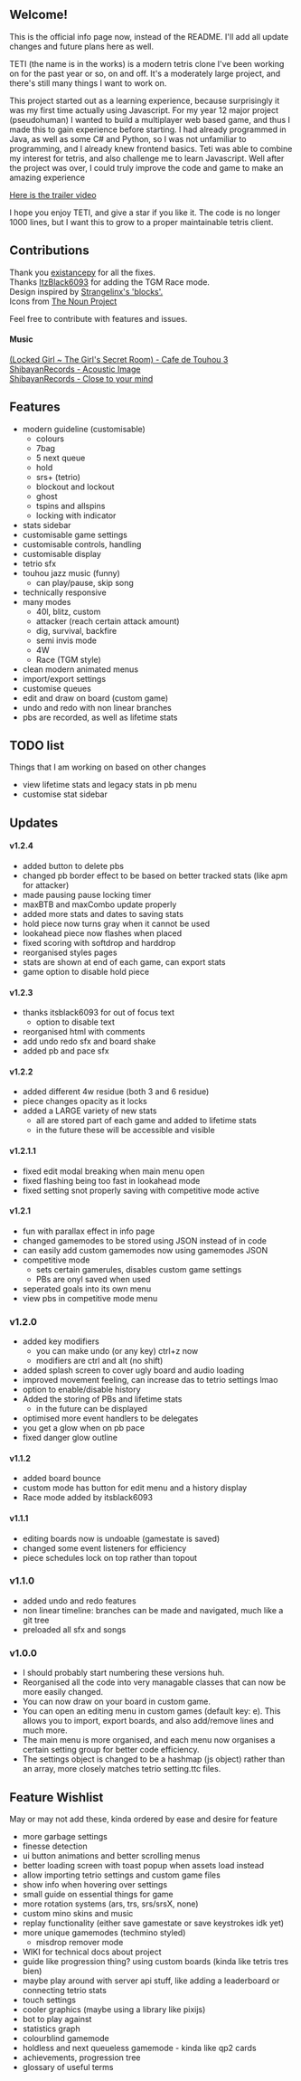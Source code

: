## Welcome!
This is the official info page now, instead of the README. I'll add all update changes and future plans here as well.

TETI (the name is in the works) is a modern tetris clone I've been working on for the past year or so, on and off. It's a moderately large project, and there's still many things I want to work on.

This project started out as a learning experience, because surprisingly it was my first time actually using Javascript. For my year 12 major project (pseudohuman) I wanted to build a multiplayer web based game, and thus I made this to gain experience before starting. I had already programmed in Java, as well as some C# and Python, so I was not unfamiliar to programming, and I already knew frontend basics. Teti was able to combine my interest for tetris, and also challenge me to learn Javascript. Well after the project was over, I could truly improve the code and game to make an amazing experience

[Here is the trailer video](https://www.youtube.com/watch?v=Gf2dsPRf2uM)

I hope you enjoy TETI, and give a star if you like it. The code is no longer 1000 lines, but I want this to grow to a proper maintainable tetris client.

## Contributions
Thank you [existancepy](https://github.com/existancepy) for all the fixes.  
Thanks [ItzBlack6093](https://github.com/ItzBlack6093) for adding the TGM Race mode.  
Design inspired by [Strangelinx's 'blocks'.](https://strangelinx.github.io/blocks/)  
Icons from [The Noun Project](https://thenounproject.com)

Feel free to contribute with features and issues. 

#### Music
[(Locked Girl ~ The Girl's Secret Room) - Cafe de Touhou 3](https://www.youtube.com/watch?v=7Q3c2vmXEyg)  
[ShibayanRecords - Acoustic Image](https://www.youtube.com/watch?v=4RC2hrMFIMQ)  
[ShibayanRecords - Close to your mind](https://www.youtube.com/watch?v=kPIyxq9K-Yw)

## Features
- modern guideline (customisable)
    - colours
    - 7bag
    - 5 next queue
    - hold
    - srs+ (tetrio)
    - blockout and lockout
    - ghost
    - tspins and allspins
    - locking with indicator
- stats sidebar
- customisable game settings
- customisable controls, handling
- customisable display
- tetrio sfx
- touhou jazz music (funny)
    - can play/pause, skip song
- technically responsive
- many modes
    - 40l, blitz, custom
    - attacker (reach certain attack amount)
    - dig, survival, backfire
    - semi invis mode
    - 4W
    - Race (TGM style)
- clean modern animated menus
- import/export settings
- customise queues
- edit and draw on board (custom game)
- undo and redo with non linear branches
- pbs are recorded, as well as lifetime stats

## TODO list
Things that I am working on based on other changes
- view lifetime stats and legacy stats in pb menu
- customise stat sidebar

## Updates
#### v1.2.4
- added button to delete pbs
- changed pb border effect to be based on better tracked stats (like apm for attacker)
- made pausing pause locking timer
- maxBTB and maxCombo update properly
- added more stats and dates to saving stats
- hold piece now turns gray when it cannot be used
- lookahead piece now flashes when placed
- fixed scoring with softdrop and harddrop
- reorganised styles pages
- stats are shown at end of each game, can export stats
- game option to disable hold piece

#### v1.2.3
- thanks itsblack6093 for out of focus text
    - option to disable text
- reorganised html with comments
- add undo redo sfx and board shake
- added pb and pace sfx

#### v1.2.2
- added different 4w residue (both 3 and 6 residue)
- piece changes opacity as it locks
- added a LARGE variety of new stats
    - all are stored part of each game and added to lifetime stats
    - in the future these will be accessible and visible

#### v1.2.1.1
- fixed edit modal breaking when main menu open
- fixed flashing being too fast in lookahead mode
- fixed setting snot properly saving with competitive mode active

#### v1.2.1
- fun with parallax effect in info page
- changed gamemodes to be stored using JSON instead of in code
- can easily add custom gamemodes now using gamemodes JSON
- competitive mode 
    - sets certain gamerules, disables custom game settings
    - PBs are onyl saved when used
- seperated goals into its own menu
- view pbs in competitive mode menu

### v1.2.0
- added key modifiers
    - you can make undo (or any key) ctrl+z now
    - modifiers are ctrl and alt (no shift)
- added splash screen to cover ugly board and audio loading
- improved movement feeling, can increase das to tetrio settings lmao
- option to enable/disable history 
- Added the storing of PBs and lifetime stats
    - in the future can be displayed
- optimised more event handlers to be delegates
- you get a glow when on pb pace
- fixed danger glow outline

#### v1.1.2
- added board bounce
- custom mode has button for edit menu and a history display 
- Race mode added by itsblack6093

#### v1.1.1
- editing boards now is undoable (gamestate is saved)
- changed some event listeners for efficiency
- piece schedules lock on top rather than topout

### v1.1.0
- added undo and redo features
- non linear timeline: branches can be made and navigated, much like a git tree
- preloaded all sfx and songs

### v1.0.0
- I should probably start numbering these versions huh.
- Reorganised all the code into very managable classes that can now be more easily changed.
- You can now draw on your board in custom game.
- You can open an editing menu in custom games (default key: e). This allows you to import, export boards, and also add/remove lines and much more.
- The main menu is more organised, and each menu now organises a certain setting group for better code efficiency.
- The settings object is changed to be a hashmap (js object) rather than an array, more closely matches tetrio setting.ttc files.


## Feature Wishlist
May or may not add these, kinda ordered by ease and desire for feature
- more garbage settings
- finesse detection
- ui button animations and better scrolling menus
- better loading screen with toast popup when assets load instead
- allow importing tetrio settings and custom game files
- show info when hovering over settings
- small guide on essential things for game
- more rotation systems (ars, trs, srs/srsX, none)
- custom mino skins and music
- replay functionality (either save gamestate or save keystrokes idk yet)
- more unique gamemodes (techmino styled)
    - misdrop remover mode
- WIKI for technical docs about project
- guide like progression thing? using custom boards (kinda like tetris tres bien)
- maybe play around with server api stuff, like adding a leaderboard or connecting tetrio stats
- touch settings
- cooler graphics (maybe using a library like pixijs)
- bot to play against
- statistics graph
- colourblind gamemode
- holdless and next queueless gamemode - kinda like qp2 cards
- achievements, progression tree
- glossary of useful terms